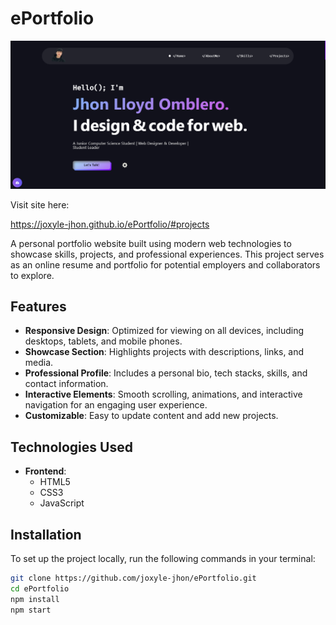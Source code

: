 # ePortfolio  

![ePortfolio Preview](imgREADME.png)  

Visit site here: 

https://joxyle-jhon.github.io/ePortfolio/#projects

A personal portfolio website built using modern web technologies to showcase skills, projects, and professional experiences. This project serves as an online resume and portfolio for potential employers and collaborators to explore.  

## Features  

- **Responsive Design**: Optimized for viewing on all devices, including desktops, tablets, and mobile phones.  
- **Showcase Section**: Highlights projects with descriptions, links, and media.  
- **Professional Profile**: Includes a personal bio, tech stacks, skills, and contact information.  
- **Interactive Elements**: Smooth scrolling, animations, and interactive navigation for an engaging user experience.  
- **Customizable**: Easy to update content and add new projects.  

## Technologies Used  

- **Frontend**:  
  - HTML5  
  - CSS3  
  - JavaScript  

## Installation  

To set up the project locally, run the following commands in your terminal:  

```bash  
git clone https://github.com/joxyle-jhon/ePortfolio.git  
cd ePortfolio  
npm install  
npm start  
